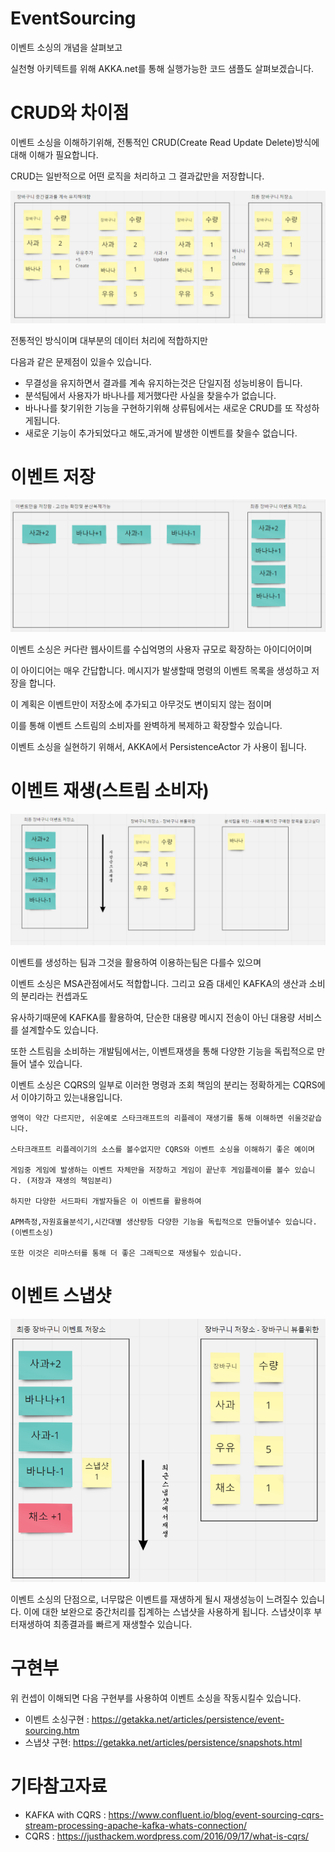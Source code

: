 ﻿# EventSourcing

이벤트 소싱의 개념을 살펴보고

실천형 아키텍트를 위해 AKKA.net를 통해 실행가능한 코드 샘플도 살펴보겠습니다.



# CRUD와 차이점

이벤트 소싱을 이해하기위해, 전통적인 CRUD(Create Read Update Delete)방식에 대해 이해가 필요합니다.

CRUD는 일반적으로 어떤 로직을 처리하고 그 결과값만을 저장합니다.

![](e-curd.png)

전통적인 방식이며 대부분의 데이터 처리에 적합하지만 

다음과 같은 문제점이 있을수 있습니다.

- 무결성을 유지하면서 결과를 계속 유지하는것은 단일지점 성능비용이 듭니다.
- 분석팀에서 사용자가 바나나를 제거했다란 사실을 찾을수가 없습니다.
- 바나나를 찾기위한 기능을 구현하기위해 상류팀에서는 새로운 CRUD를 또 작성하게됩니다.
- 새로운 기능이 추가되었다고 해도,과거에 발생한 이벤트를 찾을수 없습니다.


# 이벤트 저장

![](e-storeevent.png)

이벤트 소싱은 커다란 웹사이트를 수십억명의 사용자 규모로 확장하는 아이디어이며

이 아이디어는 매우 간답합니다. 메시지가 발생할때 명령의 이벤트 목록을 생성하고 저장을 합니다.

이 계획은 이벤트만이 저장소에 추가되고 아무것도 변이되지 않는 점이며 

이를 통해 이벤트 스트림의 소비자를 완벽하게 복제하고 확장할수 있습니다. 

이벤트 소싱을 실현하기 위해서, AKKA에서 PersistenceActor 가 사용이 됩니다.

# 이벤트 재생(스트림 소비자)

![](e-playevent.png)

이벤트를 생성하는 팀과 그것을 활용하여 이용하는팀은 다를수 있으며

이벤트 소싱은 MSA관점에서도 적합합니다. 그리고 요즘 대세인 KAFKA의 생산과 소비의 분리라는 컨셉과도

유사하기때문에 KAFKA를 활용하여, 단순한 대용량 메시지 전송이 아닌 대용량 서비스를 설계할수도 있습니다.

또한 스트림을 소비하는 개발팀에서는, 이벤트재생을 통해 다양한 기능을 독립적으로 만들어 낼수 있습니다.

이벤트 소싱은 CQRS의 일부로 이러한 명령과 조회 책임의 분리는 정확하게는 CQRS에서 이야기하고 있는내용입니다.


    영역이 약간 다르지만, 쉬운예로 스타크래프트의 리플레이 재생기를 통해 이해하면 쉬울것같습니다.

    스타크래프트 리플레이기의 소스를 볼수없지만 CQRS와 이벤트 소싱을 이해하기 좋은 예이며

    게임중 게임에 발생하는 이벤트 자체만을 저장하고 게임이 끝난후 게임플레이를 볼수 있습니다. (저장과 재생의 책임분리)

    하지만 다양한 서드파티 개발자들은 이 이벤트를 활용하여 

    APM측정,자원효율분석기,시간대별 생산량등 다양한 기능을 독립적으로 만들어낼수 있습니다.(이벤트소싱)

    또한 이것은 리마스터를 통해 더 좋은 그래픽으로 재생될수 있습니다.


# 이벤트 스냅샷

![](e-snapshot.png)

이벤트 소싱의 단점으로, 너무많은 이벤트를 재생하게 될시 재생성능이 느려질수 있습니다.
이에 대한 보완으로 중간처리를 집계하는 스냅샷을 사용하게 됩니다.
스냅샷이후 부터재생하여 최종결과를 빠르게 재생할수 있습니다.

# 구현부

위 컨셉이 이해되면 다음 구현부를 사용하여 이벤트 소싱을 작동시킬수 있습니다.

- 이벤트 소싱구현 : https://getakka.net/articles/persistence/event-sourcing.htm
- 스냅샷 구현: https://getakka.net/articles/persistence/snapshots.html


# 기타참고자료
- KAFKA with CQRS : https://www.confluent.io/blog/event-sourcing-cqrs-stream-processing-apache-kafka-whats-connection/
- CQRS : https://justhackem.wordpress.com/2016/09/17/what-is-cqrs/


